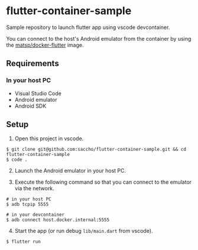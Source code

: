 # flutter-container-sample

Sample repository to launch flutter app using vscode devcontainer.

You can connect to the host's Android emulator from the container by using the [matsp/docker-flutter](https://github.com/matsp/docker-flutter) image.

## Requirements

### In your host PC

- Visual Studio Code
- Android emulator
- Android SDK

## Setup

1. Open this project in vscode.

``` shell
$ git clone git@github.com:saccho/flutter-container-sample.git && cd flutter-container-sample
$ code .
```

2. Launch the Android emulator in your host PC.

3. Execute the following command so that you can connect to the emulator via the network.

``` shell
# in your host PC
$ adb tcpip 5555
```

``` shell
# in your devcontainer
$ adb connect host.docker.internal:5555
```

4. Start the app (or run debug `lib/main.dart` from vscode).

``` shell
$ flutter run
```
